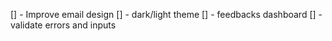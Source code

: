 [] - Improve email design
[] - dark/light theme
[] - feedbacks dashboard
[] - validate errors and inputs